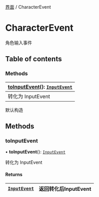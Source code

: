 [界面](../groups/界面.界面.md) / CharacterEvent

# CharacterEvent <Badge type="tip" text="Class" /> <Score text="CharacterEvent" />

角色输入事件

## Table of contents

### Methods <Score text="Methods" /> 
| **[toInputEvent](mw.CharacterEvent.md#toinputevent)**(): [`InputEvent`](mw.InputEvent.md) <Badge type="tip" text="client" />  |
| :-----|
| 转化为 InputEvent|

默认构造

## Methods

### toInputEvent <Score text="toInputEvent" /> 

• **toInputEvent**(): [`InputEvent`](mw.InputEvent.md) <Badge type="tip" text="client" />

转化为 InputEvent

#### Returns

| [`InputEvent`](mw.InputEvent.md) | 返回转化后InputEvent |
| :------ | :------ |
